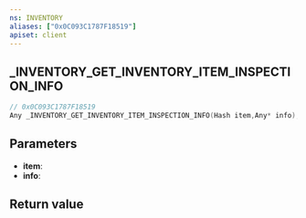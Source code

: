 ```yaml
---
ns: INVENTORY
aliases: ["0x0C093C1787F18519"]
apiset: client
---
```

## _INVENTORY_GET_INVENTORY_ITEM_INSPECTION_INFO

```c
// 0x0C093C1787F18519
Any _INVENTORY_GET_INVENTORY_ITEM_INSPECTION_INFO(Hash item,Any* info);
```


## Parameters
* **item**:
* **info**:

## Return value

